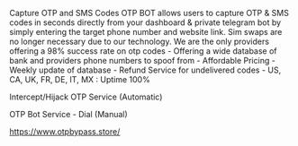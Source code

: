 Capture OTP and SMS Codes
OTP BOT allows users to capture OTP & SMS codes in seconds directly from your dashboard & private telegram bot by simply entering the target phone number and website link.
Sim swaps are no longer necessary due to our technology. 
We are the only providers offering a 98% success rate on otp codes - Offering a wide database of bank and providers phone numbers to spoof from - Affordable Pricing - Weekly update of database - Refund Service for undelivered codes - US, CA, UK, FR, DE, IT, MX : Uptime 100%

Intercept/Hijack OTP Service (Automatic)

OTP Bot Service - Dial (Manual)


https://www.otpbypass.store/

